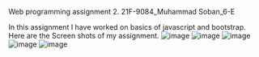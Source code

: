 Web programming assignment 2. 21F-9084_Muhammad Soban_6-E

In this assignment I have worked on basics of javascript and bootstrap.
Here are the Screen shots of my assignment.
![image](https://github.com/unethicalHacker1/new_web_programming/assets/119396585/7684b8b6-a807-4e6f-baa0-5cac78b842f0)
![image](https://github.com/unethicalHacker1/new_web_programming/assets/119396585/7964d11a-fcaa-47d8-a271-d90b3f2e3cd9)
![image](https://github.com/unethicalHacker1/new_web_programming/assets/119396585/1bc8d0d2-ee83-4e5e-ba0f-36b8a07d4ce5)
![image](https://github.com/unethicalHacker1/new_web_programming/assets/119396585/5e2186b1-e67c-4f44-8f9c-ad708661cc93)
![image](https://github.com/unethicalHacker1/new_web_programming/assets/119396585/0bde68cb-68a8-4f57-9366-fcd7ea90bf96)
